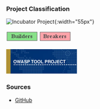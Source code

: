 ### Project Classification

![Incubator Project](/assets/images/common/owasp_level_incubator.svg){:width="55px"}

![Builders](assets/images/owasp_builders_small.png)
![Breakers](assets/images/owasp_breakers_small.png)

![Tool Project](assets/images/owasp_tool_project.png)

### Sources

* [GitHub](https://github.com/Risk-Assessment-Framework)
